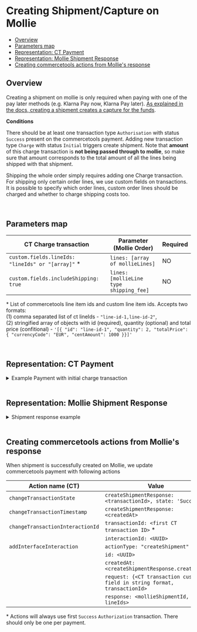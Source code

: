 # Creating Shipment/Capture on Mollie

* [Overview](#overview)
* [Parameters map](#parameters-map)
* [Representation: CT Payment](#representation-ct-payment)
* [Representation: Mollie Shipment Response](#representation-mollie-shipment-response)
* [Creating commercetools actions from Mollie's response](#creating-commercetools-actions-from-mollies-response)

## Overview

Creating a shipment on mollie is only required when paying with one of the pay later methods (e.g. Klarna Pay now, Klarna Pay later). [As explained in the docs, creating a shipment creates a capture for the funds](https://docs.mollie.com/reference/v2/shipments-api/create-shipment).


**Conditions**

There should be at least one transaction type `Authorisation` with status `Success` present on the commercetools payment.
Adding new transaction type `Charge` with status `Initial` triggers create shipment. Note that **amount** of this charge transaction is **not being passed through to mollie**, so make sure that amount corresponds to the total amount of all the lines being shipped with that shipment.

Shipping the whole order simply requires adding one Charge transaction.
For shipping only certain order lines, we use custom fields on transactions. It is possible to specify which order lines, custom order lines should be charged and whether to charge shipping costs too.

<br />

## Parameters map

| CT Charge transaction                              | Parameter (Mollie Order)                     | Required |
|----------------------------------------------------|----------------------------------------------|----------|
| `custom.fields.lineIds: "lineIds" or "[array]"` *  | `lines: [array of mollieLines]`              | NO       |
| `custom.fields.includeShipping: true`              | `lines: [mollieLine type shipping_fee]`      | NO       |

\* List of commercetools line item ids and custom line item ids. Accepts two formats:  
(1) comma separated list of ct lineIds - `"line-id-1,line-id-2"`,  
(2) stringified array of objects with id (required), quantity (optional) and total price (confitional) - `'[{ "id": "line-id-1", "quantity": 2, "totalPrice": { "currencyCode": "EUR", "centAmount": 1000 }}]'`

<br />

## Representation: CT Payment
<details>
  <summary>Example Payment with initial charge transaction</summary>

```json
{
    "id": "c0887a2d-bfbf-4f77-8f3d-fc33fb4c0920",
    "version": 7,
    "lastMessageSequenceNumber": 4,
    "createdAt": "2021-12-16T08:21:02.813Z",
    "lastModifiedAt": "2021-12-16T08:22:28.979Z",
    "lastModifiedBy": {
        "clientId": "A-7gCPuzUQnNSdDwlOCC",
        "isPlatformClient": false
    },
    "createdBy": {
        "clientId": "A-7gCPuzUQnNSdDwlOCC",
        "isPlatformClient": false
    },
    "key": "ord_5h2f3w",
    "amountPlanned": {
        "type": "centPrecision",
        "currencyCode": "EUR",
        "centAmount": 1604,
        "fractionDigits": 2
    },
    "paymentMethodInfo": {
        "paymentInterface": "Mollie",
        "method": "ideal"
    },
    "custom": {
        "type": {
            "typeId": "type",
            "id": "c11764fa-4e07-4cc0-ba40-e7dfc8d67b4e"
        },
        "fields": {
            "createPayment": "{\"redirectUrl\":\"https://www.redirect.com/\",\"webhookUrl\":\"https://webhook.com\",\"locale\":\"nl_NL\"}"
        }
    },
    "paymentStatus": {},
    "transactions": [
        {
            "id": "869ea4f0-b9f6-4006-bf04-d8306b5c9564",
            "type": "Authorization",
            "amount": {
                "type": "centPrecision",
                "currencyCode": "EUR",
                "centAmount": 1604,
                "fractionDigits": 2
            },
            "state": "Success"
        },
        {
            "id": "ad199f53-09be-43a5-ae73-aa97248239ad",
            "type": "Charge",
            "amount": {
                "centAmount": 1604,
                "currencyCode": "EUR"
            },
            "state": "Initial",
            "custom": {
                "type": {
                    "key": "ct-mollie-integration-transaction-type"
                },
                "fields": {
                    "lineIds": "00af27cd-242c-4751-ad55-d5055ee2903d",
                    "includeShipping": true
                }
            }
        }
    ],
}
```
</details>
<br />



## Representation: Mollie Shipment Response
<details>
  <summary>Shipment response example</summary>

```json
{
    "resource": "shipment",
    "id": "shp_if7wde",
    "orderId": "ord_5h2f3w",
    "createdAt": "2021-12-16T07:17:24+00:00",
    "lines": [
        {
            "resource": "orderline",
            "id": "odl_1.dy2xdk",
            "orderId": "ord_5h2f3w",
            "name": "Banaan",
            "metadata": {
                "cartLineItemId": "00af27cd-242c-4751-ad55-d5055ee2903d"
            },
            "quantity": 2,
            "totalAmount": {
                "value": "16.04",
                "currency": "EUR"
            },
        },
        {
            "resource": "orderline",
            "id": "odl_1.wmux1q",
            "orderId": "ord_5h2f3w",
            "name": "Shipping - Standard Shipping",
            "type": "shipping_fee",
            "metadata": null,
            "quantity": 1,
            "totalAmount": {
                "value": "0.00",
                "currency": "EUR"
            },
        }
    ]
}
```
</details>
<br />

## Creating commercetools actions from Mollie's response

When shipment is successfully created on Mollie, we update commercetools payment with following actions

| Action name (CT)                 | Value                                                                      |
| -------------------------------- | -------------------------------------------------------------------------- |
| `changeTransactionState`         | `createShipmentResponse: <transactionId>, state: 'Success'`                |
| `changeTransactionTimestamp`     | `createShipmentResponse: <createdAt>`                                      |
| `changeTransactionInteractionId` | `transactionId: <first CT transaction ID>` *                               |
|                                  | `interactionId: <UUID>`                                                    |
| `addInterfaceInteraction`        | `actionType: "createShipment"`                                             |
|                                  | `id: <UUID>`                                                               |
|                                  | `createdAt: <createShipmentResponse.createdAt>`                            |
|                                  | `request: {<CT transaction custom field in string format, transactionId>`  |
|                                  | `response: <mollieShipmentId, lineIds>`                                    |

\* Actions will always use first `Success` `Authorization` transaction. There should only be one per payment.
